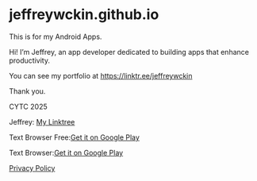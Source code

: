 # jeffreywckin.github.io

This is for my Android Apps.

Hi! I’m Jeffrey, an app developer dedicated to building apps that enhance productivity. 

You can see my portfolio at <https://linktr.ee/jeffreywckin> 

Thank you. 

CYTC 2025

Jeffrey: [My Linktree](https://linktr.ee/jeffreywckin)

Text Browser Free:[Get it on Google Play](https://play.google.com/store/apps/details?id=jeffrey.cytc.text_browser_free)

Text Browser:[Get it on Google Play](https://play.google.com/store/apps/details?id=jeffrey.cytc.text_browser)

[Privacy Policy](https://jeffreywckin.github.io/privacy.txt)
 


